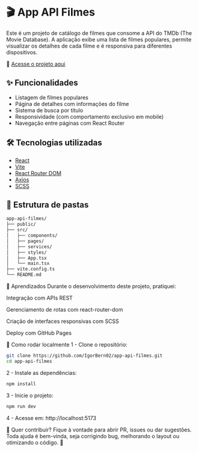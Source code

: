 # 🎬 App API Filmes

Este é um projeto de catálogo de filmes que consome a API do TMDb (The Movie Database). A aplicação exibe uma lista de filmes populares, permite visualizar os detalhes de cada filme e é responsiva para diferentes dispositivos.

🔗 [Acesse o projeto aqui](https://igorbern02.github.io/app-api-filmes/#/home)

## ✨ Funcionalidades

- Listagem de filmes populares
- Página de detalhes com informações do filme
- Sistema de busca por título
- Responsividade (com comportamento exclusivo em mobile)
- Navegação entre páginas com React Router

## 🛠️ Tecnologias utilizadas

- [React](https://reactjs.org/)
- [Vite](https://vitejs.dev/)
- [React Router DOM](https://reactrouter.com/)
- [Axios](https://axios-http.com/)
- [SCSS](https://sass-lang.com/)

## 📁 Estrutura de pastas

```bash
app-api-filmes/
├── public/
├── src/
│   ├── components/
│   ├── pages/
│   ├── services/
│   ├── styles/
│   ├── App.tsx
│   └── main.tsx
├── vite.config.ts
└── README.md
```

🧠 Aprendizados
Durante o desenvolvimento deste projeto, pratiquei:

Integração com APIs REST

Gerenciamento de rotas com react-router-dom

Criação de interfaces responsivas com SCSS

Deploy com GitHub Pages

🚀 Como rodar localmente
1 - Clone o repositório:

```bash
git clone https://github.com/IgorBern02/app-api-filmes.git
cd app-api-filmes
```

2 - Instale as dependências:

```bash
npm install
```

3 - Inicie o projeto:

```bash
npm run dev
```

4 - Acesse em: http://localhost:5173

🤝 Quer contribuir?
Fique à vontade para abrir PR, issues ou dar sugestões. Toda ajuda é bem-vinda, seja corrigindo bug, melhorando o layout ou otimizando o código. 🚀
